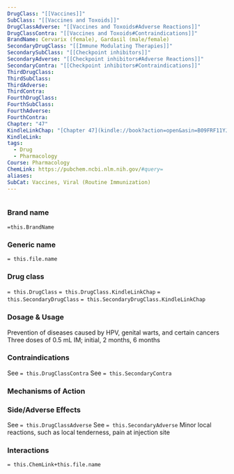 ```yaml
---
DrugClass: "[[Vaccines]]"
SubClass: "[[Vaccines and Toxoids]]"
DrugClassAdverse: "[[Vaccines and Toxoids#Adverse Reactions]]"
DrugClassContra: "[[Vaccines and Toxoids#Contraindications]]"
BrandName: Cervarix (female), Gardasil (male/female)
SecondaryDrugClass: "[[Immune Modulating Therapies]]"
SecondarySubClass: "[[Checkpoint inhibitors]]"
SecondaryAdverse: "[[Checkpoint inhibitors#Adverse Reactions]]"
SecondaryContra: "[[Checkpoint inhibitors#Contraindications]]"
ThirdDrugClass: 
ThirdSubClass: 
ThirdAdverse: 
ThirdContra: 
FourthDrugClass: 
FourthSubClass: 
FourthAdverse: 
FourthContra: 
Chapter: "47"
KindleLinkChap: "[Chapter 47](kindle://book?action=open&asin=B09FRF11YJ&location=27339)"
KindleLink: 
tags:
  - Drug
  - Pharmacology
Course: Pharmacology
ChemLink: https://pubchem.ncbi.nlm.nih.gov/#query=
aliases: 
SubCat: Vaccines, Viral (Routine Immunization)
---
```

```smiles

```

### Brand name
`=this.BrandName`

### Generic name
`= this.file.name`

### Drug class 
`= this.DrugClass`
	`= this.DrugClass.KindleLinkChap`
`= this.SecondaryDrugClass`
	`= this.SecondaryDrugClass.KindleLinkChap`

### Dosage & Usage
Prevention of diseases caused by HPV, genital warts, and certain cancers 
Three doses of 0.5 mL IM; initial, 2 months, 6 months 

### Contraindications
See `= this.DrugClassContra`
See `= this.SecondaryContra`

### Mechanisms of Action


### Side/Adverse Effects
See `= this.DrugClassAdverse`
See `= this.SecondaryAdverse`
Minor local reactions, such as local tenderness, pain at injection site 

### Interactions

`= this.ChemLink+this.file.name`

